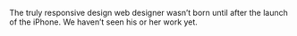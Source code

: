 

The truly responsive design web designer wasn’t born until after the launch of the iPhone. We haven’t seen
his or her work yet.